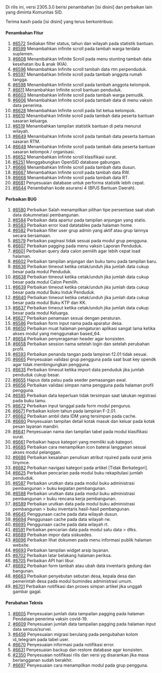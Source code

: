Di rilis ini, versi 2305.3.0 berisi penambahan [isi disini] dan perbaikan lain yang diminta Komunitas SID.

Terima kasih pada [isi disini] yang terus berkontribusi.

#### Penambahan Fitur

1. [#6572](https://github.com/OpenSID/OpenSID/issues/6572) Sediakan filter status, tahun dan wilayah pada statistik bantuan.
2. [#6599](https://github.com/OpenSID/OpenSID/issues/6599) Menambahkan infinite scroll pada tambah warga terdata suplemen.
3. [#6608](https://github.com/OpenSID/OpenSID/issues/6608) Menambahkan Infinite Scroll pada menu stunting tambah data kesehatan ibu & anak (KIA).
4. [#6596](https://github.com/OpenSID/OpenSID/issues/6596) Menambahkan Infinite scroll tambah data rtm perpenduduk.
5. [#6597](https://github.com/OpenSID/OpenSID/issues/6597) Menambahkan Infinite scroll pada tambah anggota rumah tangga.
6. [#6598](https://github.com/OpenSID/OpenSID/issues/6598) Menambahkan Infinite scroll pada tambah anggota kelompok.
7. [#6611](https://github.com/OpenSID/OpenSID/issues/6611) Menambahkan Infinite scroll bantuan penduduk.
8. [#6603](https://github.com/OpenSID/OpenSID/issues/6603) Menambahkan Infinite scroll pada tambah warga pemudik.
9. [#6606](https://github.com/OpenSID/OpenSID/issues/6606) Menambahkan Infinite scroll pada tambah data di menu vaksin data penerima.
10. [#6628](https://github.com/OpenSID/OpenSID/issues/6628) Menambahkan Infinite scroll pada list ketua kelompok.
11. [#6610](https://github.com/OpenSID/OpenSID/issues/6610) Menambahkan Infinite scroll pada tambah data peserta bantuan sasaran keluarga.
12. [#6519](https://github.com/OpenSID/OpenSID/issues/6519) Menambahkan tampilan statistik bantuan di peta menurut wilayah.
13. [#6649](https://github.com/OpenSID/OpenSID/issues/6649) Menambahkan Infinite scroll pada tambah data peserta bantuan sasaran RTM.
14. [#6648](https://github.com/OpenSID/OpenSID/issues/6648) Menambahkan Infinite scroll pada tambah data peserta bantuan sasaran kelompok / organisasi.
15. [#6652](https://github.com/OpenSID/OpenSID/issues/6652) Menambahkan Infinite scroll klasifikasi surat.
16. [#6251](https://github.com/OpenSID/OpenSID/issues/6251) Menggabungkan OpenSID database gabungan.
17. [#6666](https://github.com/OpenSID/OpenSID/issues/6666) Menambahkan Infinite scroll pada tambah data dusun.
18. [#6667](https://github.com/OpenSID/OpenSID/issues/6667) Menambahkan Infinite scroll pada tambah data RW.
19. [#6668](https://github.com/OpenSID/OpenSID/issues/6668) Menambahkan Infinite scroll pada tambah data RT.
20. [#6681](https://github.com/OpenSID/OpenSID/issues/6681) Penyesuaian database untuk performa statistik lebih cepat.
21. [#6644](https://github.com/OpenSID/OpenSID/issues/6644) Penambahan kode asuransi 4 (BPJS Bantuan Daerah).

#### Perbaikan BUG

1. [#6580](https://github.com/OpenSID/OpenSID/issues/6580) Perbaikan Salah menampilkan pilihan tipe persentase saat ubah data dokumnetasi pembangunan.
2. [#6584](https://github.com/OpenSID/OpenSID/issues/6584) Perbaikan data apartur pada tampilan anjungan yang statis.
3. [#6583](https://github.com/OpenSID/OpenSID/issues/6583) Perbaikan error load datatables pada halaman home.
4. [#6582](https://github.com/OpenSID/OpenSID/issues/6582) Perbaikan filter user grup admin yang aktif atau grup lainnya secara bersamaan.
5. [#6579](https://github.com/OpenSID/OpenSID/issues/6579) Perbaikan paginasi tidak sesuai pada modul grup pengguna.
6. [#6607](https://github.com/OpenSID/OpenSID/issues/6607) Perbaikan pagging pada menu vaksin Laporan Penduduk.
7. [#6601](https://github.com/OpenSID/OpenSID/issues/6601) Perbaikan query data calon pemilih agar lebih cepat load halaman.
8. [#6602](https://github.com/OpenSID/OpenSID/issues/6602) Perbaikan tampilan anjungan dan buku tamu pada tampilan baru.
9. [#6636](https://github.com/OpenSID/OpenSID/issues/6636) Perbaikan timeout ketika cetak/unduh jika jumlah data cukup besar pada modul Penduduk.
10. [#6638](https://github.com/OpenSID/OpenSID/issues/6638) Perbaikan timeout ketika cetak/unduh jika jumlah data cukup besar pada modul Calon Pemilih.
11. [#6639](https://github.com/OpenSID/OpenSID/issues/6639) Perbaikan timeout ketika cetak/unduh jika jumlah data cukup besar pada modul Buku Induk Penduduk.
12. [#6640](https://github.com/OpenSID/OpenSID/issues/6640) Perbaikan timeout ketika cetak/unduh jika jumlah data cukup besar pada modul Buku KTP dan KK.
13. [#6637](https://github.com/OpenSID/OpenSID/issues/6637) Perbaikan timeout ketika cetak/unduh jika jumlah data cukup besar pada modul Keluarga.
14. [#6627](https://github.com/OpenSID/OpenSID/issues/6627) Perbaikan penamaan sesuai dengan peraturan.
15. [#6586](https://github.com/OpenSID/OpenSID/issues/6586) Perbaikan form input nama pada aparatur desa.
16. [#6650](https://github.com/OpenSID/OpenSID/issues/6650) Perbaikan muat halaman pengaturan aplikasi sangat lama ketika akses modul yang menggunakan based_64.
17. [#6654](https://github.com/OpenSID/OpenSID/issues/6654) Perbaikan penyeragaman header agar konsisten.
18. [#6658](https://github.com/OpenSID/OpenSID/issues/6658) Perbaikan session nama setelah login dan setelah perubahan profil.
19. [#6593](https://github.com/OpenSID/OpenSID/issues/6593) Perbaikan penanda tangan pada lampiran f2.01 tidak sesuai.
20. [#6665](https://github.com/OpenSID/OpenSID/issues/6665) Penyesuaian validasi grup pengguna pada saat buat key opendk agar tidak membingungkan pengguna.
21. [#6635](https://github.com/OpenSID/OpenSID/issues/6635) Perbaikan timeout ketika import data penduduk jika jumlah penduduk cukup besar.
22. [#6655](https://github.com/OpenSID/OpenSID/issues/6655) Hapus data palsu pada seeder pemasangan awal.
23. [#6656](https://github.com/OpenSID/OpenSID/issues/6656) Perbaikan validasi simpan nama pengguna pada halaman profil pengguna.
24. [#6585](https://github.com/OpenSID/OpenSID/issues/6585) Perbaikan data keperluan tidak tersimpan saat lakukan registrasi pada buku tamu.
25. [#6672](https://github.com/OpenSID/OpenSID/issues/6672) Perbaikan input tanggal pada form modul pengurus.
26. [#6671](https://github.com/OpenSID/OpenSID/issues/6671) Perbaikan kolom tahun pada lampiran F-2.01.
27. [#6662](https://github.com/OpenSID/OpenSID/issues/6662) Perbaikan ambil data IDM yang tersimpan pada cache.
28. [#6660](https://github.com/OpenSID/OpenSID/issues/6660) Penyesuaian tampilan detail kotak masuk dan keluar pada kotak pesan layanan mandiri.
29. [#6641](https://github.com/OpenSID/OpenSID/issues/6641) Penyesuaian nama dan tampilan tabel pada modul klasifikasi surat.
30. [#6661](https://github.com/OpenSID/OpenSID/issues/6661) Perbaikan hapus kategori yang memiliki sub kategori.
31. [#6685](https://github.com/OpenSID/OpenSID/issues/6685) Perbaikan cara menampilkan icon baterai langganan sesuai akses modul pelanggan.
32. [#6686](https://github.com/OpenSID/OpenSID/issues/6686) Perbaikan kesalahan penulisan atribut rquired pada surat jenis tinymce.
33. [#6682](https://github.com/OpenSID/OpenSID/issues/6682) Perbaikan navigasi kategori pada artikel [Tidak Berkategori].
34. [#6625](https://github.com/OpenSID/OpenSID/issues/6625) Perbaikan pencarian pada modul buku rekapitulasi jumlah penduduk.
35. [#6587](https://github.com/OpenSID/OpenSID/issues/6587) Perbaikan urutkan data pada modul buku administrasi pembangunan > buku kegiatan pembangunan.
36. [#6588](https://github.com/OpenSID/OpenSID/issues/6588) Perbaikan urutkan data pada modul buku administrasi pembangunan > buku rencana kerja pembangunan.
37. [#6589](https://github.com/OpenSID/OpenSID/issues/6589) Perbaikan urutkan data pada modul buku administrasi pembangunan > buku inventaris hasil-hasil pembangunan.
38. [#6645](https://github.com/OpenSID/OpenSID/issues/6645) Penggunaan cache pada data wilayah dusun.
39. [#6694](https://github.com/OpenSID/OpenSID/issues/6694) Penggunaan cache pada data wilayah rw.
40. [#6695](https://github.com/OpenSID/OpenSID/issues/6695) Penggunaan cache pada data wilayah rt.
41. [#6591](https://github.com/OpenSID/OpenSID/issues/6591) Perbaikan pencarian data pada modul satu data > dtks.
42. [#6689](https://github.com/OpenSID/OpenSID/issues/6689) Perbaikan impor data siskuedes.
43. [#6696](https://github.com/OpenSID/OpenSID/issues/6696) Perbaikan lihat dokumen pada menu informasi publik halaman website.
44. [#6693](https://github.com/OpenSID/OpenSID/issues/6693) Perbaikan tampilan widget arsip layanan.
45. [#6702](https://github.com/OpenSID/OpenSID/issues/6702) Perbaikan latar belakang halaman periksa.
46. [#6705](https://github.com/OpenSID/OpenSID/issues/6705) Perbaikan API hari libur.
47. [#6692](https://github.com/OpenSID/OpenSID/issues/6692) Perbaikan form tambah atau ubah data inventaris gedung dan bangunan.
48. [#6663](https://github.com/OpenSID/OpenSID/issues/6663) Perbaikan penyebutan sebutan desa, kepala desa dan pemerintah desa pada modul bumindes administrasi umum.
49. [#6701](https://github.com/OpenSID/OpenSID/issues/6701) Perbaikan notifikasi dan proses simpan artikel jika unggah gambar gagal.


#### Perubahan Teknis

1. [#6605](https://github.com/OpenSID/OpenSID/issues/6605) Penyesuaian jumlah data tampailan pagging pada halaman Pendataan penerima vaksin covid-19.
2. [#6609](https://github.com/OpenSID/OpenSID/issues/6609) Penyesuaian jumlah data tampailan pagging pada halaman input data sensus/survei.
3. [#6456](https://github.com/OpenSID/OpenSID/issues/6456) Penyesuaian migrasi berulang pada pengubahan kolom id_telegram pada tabel user.
4. [#6670](https://github.com/OpenSID/OpenSID/issues/6670) Penyesuaian informasi pada notifikasi error.
5. [#6631](https://github.com/OpenSID/OpenSID/issues/6631) Penyesuaian backup dan restore database agar konsisten.
6. [#2350](https://github.com/OpenSID/premium/issues/2350) Penyesuaian notifikasi rilis dan versi yg disarankan jika masa berlangganan sudah berakhir.
7. [#6697](https://github.com/OpenSID/OpenSID/issues/6697) Penyesuaian cara menampilkan modul pada grup pengguna.
